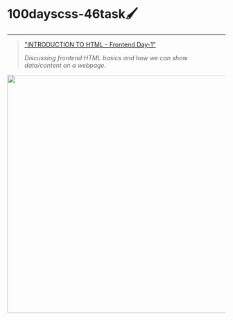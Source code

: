 # 100dayscss-46task🖌
----

>["INTRODUCTION TO HTML - Frontend Day-1"]( https://www.youtube.com/watch?v=KnZa_Ri_B18 "Frontend Day-1") 
>
>_Discussing frontend HTML basics and how we can show data/content on a webpage._

<img src="https://drive.google.com/uc?export=view&id=1D4F_Ys7_W-J0V5oRGwgvWZFuKNZ49UYV" width="540" height="550">
